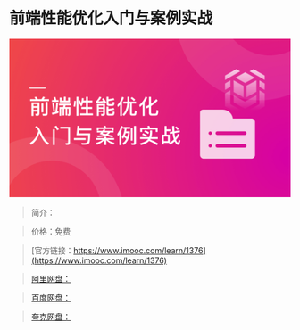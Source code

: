 # 前端性能优化入门与案例实战

![img](../../assets/6412e5dd0985326605400304.png)

> 简介：

> 价格：免费

> [官方链接：https://www.imooc.com/learn/1376](https://www.imooc.com/learn/1376)

> [阿里网盘：]()

> [百度网盘：]()

> [夸克网盘：]()
